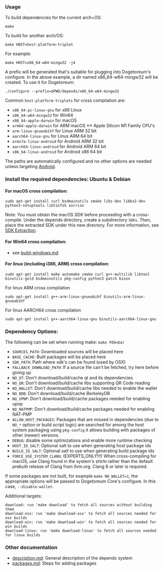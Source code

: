 ### Usage

To build dependencies for the current arch+OS:

    make

To build for another arch/OS:

    make HOST=host-platform-triplet

For example:

    make HOST=x86_64-w64-mingw32 -j4

A prefix will be generated that's suitable for plugging into Dogetoreum's
configure. In the above example, a dir named x86_64-w64-mingw32 will be
created. To use it for Dogetoreum:

    ./configure --prefix=$PWD/depends/x86_64-w64-mingw32

Common `host-platform-triplets` for cross compilation are:

- `x86_64-pc-linux-gnu` for x86 Linux
- `x86_64-w64-mingw32` for Win64
- `x86_64-apple-darwin` for macOS
- `arm64-apple-darwin` for ARM macOS <-> Apple Silicon M1 Family CPU's
- `arm-linux-gnueabihf` for Linux ARM 32 bit
- `aarch64-linux-gnu` for Linux ARM 64 bit
- `armv7a-linux-android` for Android ARM 32 bit
- `aarch64-linux-android` for Android ARM 64 bit
- `x86_64-linux-android` for Android x86 64 bit

The paths are automatically configured and no other options are needed unless targeting [Android](../doc/build-android.md).

### Install the required dependencies: Ubuntu & Debian


#### For macOS cross compilation:

    sudo apt-get install curl bsdmainutils cmake libz-dev libbz2-dev python3-setuptools libtinfo5 xorriso

Note: You must obtain the macOS SDK before proceeding with a cross-compile.
Under the depends directory, create a subdirectory `SDKs`.
Then, place the extracted SDK under this new directory.
For more information, see [SDK Extraction](../contrib/macdeploy/README.md#sdk-extraction).

#### For Win64 cross compilation:

- see [build-windows.md](../doc/build-windows.md#cross-compilation-for-ubuntu-and-windows-subsystem-for-linux)

#### For linux (including i386, ARM) cross compilation:

    sudo apt-get install make automake cmake curl g++-multilib libtool binutils-gold bsdmainutils pkg-config python3 patch bison

For linux ARM cross compilation

	sudo apt-get install g++-arm-linux-gnueabihf binutils-arm-linux-gnueabihf

For linux AARCH64 cross compilation

	sudo apt-get install g++-aarch64-linux-gnu binutils-aarch64-linux-gnu

### Dependency Options:

The following can be set when running make: `make FOO=bar`

- `SOURCES_PATH`: Downloaded sources will be placed here
- `BASE_CACHE`: Built packages will be placed here
- `SDK_PATH`: Path where sdk's can be found (used by OSX)
- `FALLBACK_DOWNLOAD_PATH`: If a source file can't be fetched, try here before giving up
- `NO_QT`: Don't download/build/cache qt and its dependencies
- `NO_QR`: Don't download/build/cache libs supporting QR Code reading
- `NO_WALLET`: Don't download/build/cache libs needed to enable the wallet
- `NO_BDB`: Don't download/build/cache BerkeleyDB
- `NO_UPNP`: Don't download/build/cache packages needed for enabling upnp
- `NO_NATPMP`: Don't download/build/cache packages needed for enabling NAT-PMP
- `ALLOW_HOST_PACKAGES`: Packages that are missed in dependencies (due to <code>NO_*</code> option
   or build script logic) are searched for among the host system packaging
   using <code>pkg-config</code> it allows building with packages of other (newer) versions.
- `DEBUG`: disable some optimizations and enable more runtime checking
- `HOST_ID_SALT`: Optional salt to use when generating host package ids
- `BUILD_ID_SALT`: Optional salt to use when generating build package ids
- `FORCE_USE_SYSTEM_CLANG`: (EXPERTS_ONLY!!!) When cross-compiling for macOS,
   use Clang found in the system's <code>$PATH</code> rather than the default prebuilt
   release of Clang from llvm.org. Clang 8 or later is required.

If some packages are not built, for example `make NO_WALLET=1`, the appropriate
options will be passed to Dogetoreum Core's configure. In this case, `--disable-wallet`.

Additional targets:

    download: run 'make download' to fetch all sources without building them
    download-osx: run 'make download-osx' to fetch all sources needed for osx builds
    download-win: run 'make download-win' to fetch all sources needed for win builds
    download-linux: run 'make download-linux' to fetch all sources needed for linux builds

### Other documentation

- [description.md](description.md): General description of the depends system
- [packages.md](packages.md): Steps for adding packages

